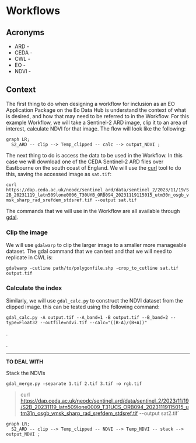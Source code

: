 # Workflows

## Acronyms
* ARD - 
* CEDA -  
* CWL - 
* EO -
* NDVI - 

## Context
The first thing to do when designing a workflow for inclusion as an EO Application Package on the Eo Data Hub is understand the context of what is desired, and how that may need to be referred to in the Workflow. For this example Workflow, we will take a Sentinel-2 ARD image, clip it to an area of interest, calculate NDVI for that image. The flow will look like the following:

```mermaid
graph LR;
  S2_ARD -- clip --> Temp_clipped -- calc --> output_NDVI ;

```

The next thing to do is access the data to be used in the Workflow. In this case we will download one of the CEDA Sentinel-2 ARD files over Eastbourne on the south coast of England. We will use the [curl](https://curl.se/) tool to do this, saving the accessed image as `sat.tif`:

`curl https://dap.ceda.ac.uk/neodc/sentinel_ard/data/sentinel_2/2023/11/19/S2B_20231119_latn509lone0006_T30UYB_ORB094_20231119115015_utm30n_osgb_vmsk_sharp_rad_srefdem_stdsref.tif --output sat.tif`

The commands that we will use in the Workflow are all available through [gdal](https://gdal.org/index.html).  

### Clip the image
We will use `gdalwarp` to clip the larger image to a smaller more manageable dataset. The gdal command that we can test and that we will need to replicate in CWL is: 

`gdalwarp -cutline path/to/polygonfile.shp -crop_to_cutline sat.tif output.tif`

### Calculate the index
Similarly, we will use `gdal_calc.py` to construct the NDVI dataset from the clipped image. this can be tested using the following command:

`gdal_calc.py -A output.tif --A_band=1 -B output.tif --B_band=2 --type=Float32 --outfile=ndvi.tif --calc="((B-A)/(B+A))"` 






.

.

---
__TO DEAL WITH__

Stack the NDVIs

`gdal_merge.py -separate 1.tif 2.tif 3.tif -o rgb.tif`


> curl https://dap.ceda.ac.uk/neodc/sentinel_ard/data/sentinel_2/2023/11/19/S2B_20231119_latn509lone0009_T31UCS_ORB094_20231119115015_utm31n_osgb_vmsk_sharp_rad_srefdem_stdsref.tif --output sat2.tif`


```mermaid
graph LR;
  S2_ARD -- clip --> Temp_clipped -- NDVI --> Temp_NDVI -- stack --> output_NDVI ;

```